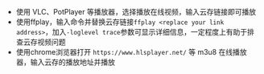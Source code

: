 
- 使用 VLC、PotPlayer 等播放器，选择播放在线视频，输入云存链接即可播放
- 使用ffplay，输入命令并替换云存链接`ffplay <replace your link address>`，加入`-loglevel trace`参数可显示详细信息，一定程度上有助于排查云存视频问题
- 使用chrome浏览器打开 `https://www.hlsplayer.net/` 等 m3u8 在线播放器，输入云存的播放地址并播放
